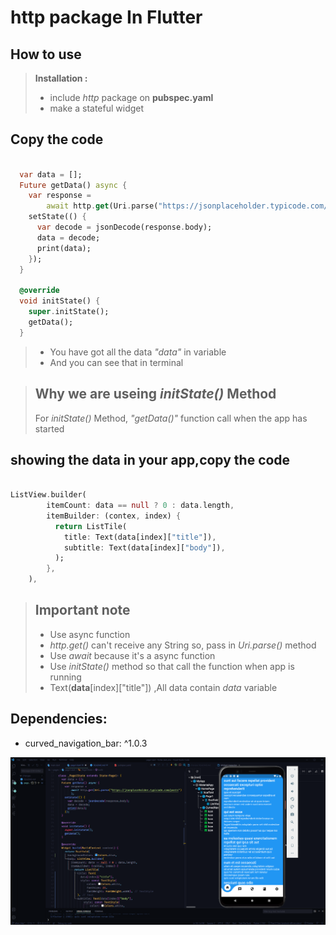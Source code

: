 # http package In Flutter

## How to use
> <b> Installation :</b>
> - include *http* package on **pubspec.yaml**
> - make a stateful widget


## Copy the code
```dart

  var data = [];
  Future getData() async {
    var response =
        await http.get(Uri.parse("https://jsonplaceholder.typicode.com/posts"));
    setState(() {
      var decode = jsonDecode(response.body);
      data = decode;
      print(data);
    });
  }

  @override
  void initState() {
    super.initState();
    getData();
  }

```

> - You have got all the data *"data"* in variable
> - And you can see that in terminal

> ## Why we are useing *initState()* Method
> For *initState()* Method, *"getData()"* function call when the app has started

## showing the data in your app,copy the code
```dart

ListView.builder(
        itemCount: data == null ? 0 : data.length,
        itemBuilder: (contex, index) {
          return ListTile(
            title: Text(data[index]["title"]),
            subtitle: Text(data[index]["body"]),
          );
        },
    ),

```


>## Important note
> - Use async function
> - *http.get()* can't receive any String so, pass in *Uri.parse()* method
> - Use *await* because it's a async function
> - Use *initState()* method so that call the function when app is running
> - Text(**data**[index]["title"]) ,All data contain *data* variable


## Dependencies:
- curved_navigation_bar: ^1.0.3

![](imgs/Screenshot_1.png)
